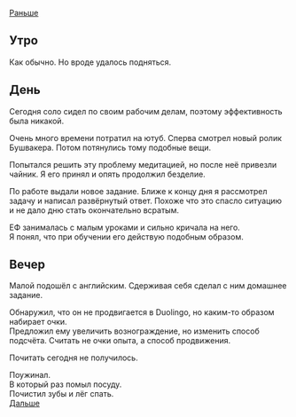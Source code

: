 [Раньше](2020.11.10.md)  
## Утро
Как обычно. Но вроде удалось подняться.
## День
Сегодня соло сидел по своим рабочим делам, поэтому эффективность была никакой.

Очень много времени потратил на ютуб. Сперва смотрел новый ролик Бушвакера. Потом потянулись тому подобные вещи.

Попытался решить эту проблему медитацией, но после неё привезли чайник. Я его принял и опять продолжил безделие.

По работе выдали новое задание. Ближе к концу дня я рассмотрел задачу и написал развёрнутый ответ. Похоже что это спасло ситуацию и не дало дню стать окончательно всратым.

ЕФ занималась с малым уроками и сильно кричала на него.  
Я понял, что при обучении его действую подобным образом.
## Вечер
Малой подошёл с английским. Сдерживая себя сделал с ним домашнее задание.

Обнаружил, что он не продвигается в Duolingo, но каким-то образом набирает очки.  
Предложил ему увеличить вознограждение, но изменить способ подсчёта. Считать не очки опыта, а способ продвижения.

Почитать сегодня не получилось.

Поужинал.  
В который раз помыл посуду.  
Почистил зубы и лёг спать.  
[Дальше](2020.11.13.md)
